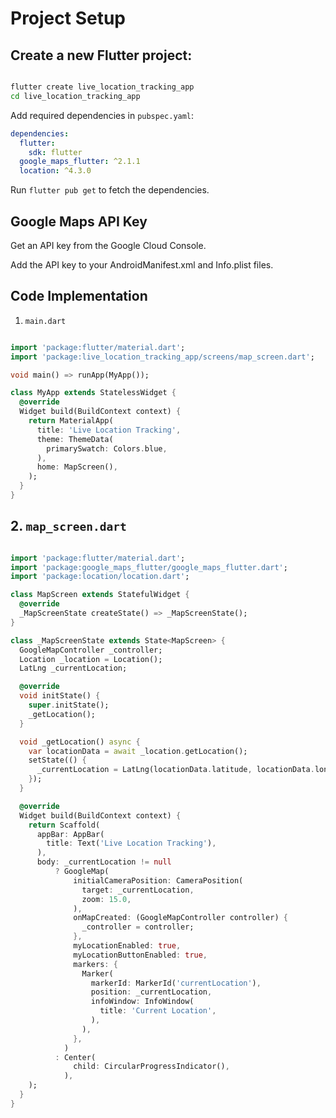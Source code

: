 # Project Setup
## Create a new Flutter project:

```bash

flutter create live_location_tracking_app
cd live_location_tracking_app
```
Add required dependencies in `pubspec.yaml`:

```yaml
dependencies:
  flutter:
    sdk: flutter
  google_maps_flutter: ^2.1.1
  location: ^4.3.0
```
Run `flutter pub get` to fetch the dependencies.

## Google Maps API Key
Get an API key from the Google Cloud Console.

Add the API key to your AndroidManifest.xml and Info.plist files.

## Code Implementation
1. `main.dart`
```dart

import 'package:flutter/material.dart';
import 'package:live_location_tracking_app/screens/map_screen.dart';

void main() => runApp(MyApp());

class MyApp extends StatelessWidget {
  @override
  Widget build(BuildContext context) {
    return MaterialApp(
      title: 'Live Location Tracking',
      theme: ThemeData(
        primarySwatch: Colors.blue,
      ),
      home: MapScreen(),
    );
  }
}
```

## 2. `map_screen.dart`

```dart

import 'package:flutter/material.dart';
import 'package:google_maps_flutter/google_maps_flutter.dart';
import 'package:location/location.dart';

class MapScreen extends StatefulWidget {
  @override
  _MapScreenState createState() => _MapScreenState();
}

class _MapScreenState extends State<MapScreen> {
  GoogleMapController _controller;
  Location _location = Location();
  LatLng _currentLocation;

  @override
  void initState() {
    super.initState();
    _getLocation();
  }

  void _getLocation() async {
    var locationData = await _location.getLocation();
    setState(() {
      _currentLocation = LatLng(locationData.latitude, locationData.longitude);
    });
  }

  @override
  Widget build(BuildContext context) {
    return Scaffold(
      appBar: AppBar(
        title: Text('Live Location Tracking'),
      ),
      body: _currentLocation != null
          ? GoogleMap(
              initialCameraPosition: CameraPosition(
                target: _currentLocation,
                zoom: 15.0,
              ),
              onMapCreated: (GoogleMapController controller) {
                _controller = controller;
              },
              myLocationEnabled: true,
              myLocationButtonEnabled: true,
              markers: {
                Marker(
                  markerId: MarkerId('currentLocation'),
                  position: _currentLocation,
                  infoWindow: InfoWindow(
                    title: 'Current Location',
                  ),
                ),
              },
            )
          : Center(
              child: CircularProgressIndicator(),
            ),
    );
  }
}
```
